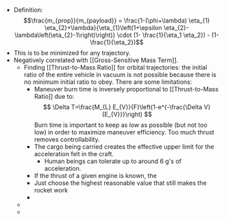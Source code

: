 - Definition:
  $$\frac{m_{prop}}{m_{payload}} = \frac{1-(\phi+\lambda) \eta_{1} \eta_{2}+\lambda}{\eta_{1}\left(1+\epsilon \eta_{2}-\lambda\left(\eta_{2}-1\right)\right)} \cdot (1- \frac{1}{\eta_1 \eta_2}) - (1-\frac{1}{\eta_2})$$
- This is to be minimized for any trajectory.
- Negatively correlated with [[Gross-Sensitive Mass Term]].
	- Finding [[Thrust-to-Mass Ratio]] for orbital trajectories:
	  the initial ratio of the entire vehicle in vacuum is not possible because there is no minimum initial ratio to obey. There are some limitations:
		- Maneuver burn time is inversely proportional to [[Thrust-to-Mass Ratio]] due to:
		  $$
		  \Delta T=\frac{M_{L} E_{V}}{F}\left(1-e^{-\frac{\Delta V}{E_{V}}}\right)
		  $$
		  Burn time is important to keep as low as possible (but not too low) in order to maximize maneuver efficiency. Too much thrust removes controllability.
		- The cargo being carried creates the effective upper limit for the acceleration felt in the craft.
			- Human beings can tolerate up to around 6 g's of acceleration.
		- If the thrust of a given engine is known, the
		- Just choose the highest reasonable value that still makes the rocket work
		-
	-
	-